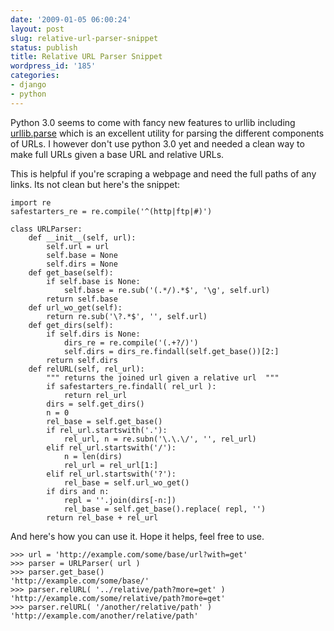 ```yaml
---
date: '2009-01-05 06:00:24'
layout: post
slug: relative-url-parser-snippet
status: publish
title: Relative URL Parser Snippet
wordpress_id: '185'
categories:
- django
- python
---
```


Python 3.0 seems to come with fancy new features to urllib including [urllib.parse](http://docs.python.org/dev/3.0/library/urllib.parse.html) which is an excellent utility for parsing the different components of URLs.  I however don't use python 3.0 yet and needed a clean way to make full URLs given a base URL and relative URLs.

This is helpful if you're scraping a webpage and need the full paths of any links.  Its not clean but here's the snippet:

    
    import re
    safestarters_re = re.compile('^(http|ftp|#)')
    
    class URLParser:
        def __init__(self, url):
            self.url = url
            self.base = None
            self.dirs = None
        def get_base(self):
            if self.base is None:
                self.base = re.sub('(.*/).*$', '\g', self.url)
            return self.base
        def url_wo_get(self):
            return re.sub('\?.*$', '', self.url)
        def get_dirs(self):
            if self.dirs is None:
                dirs_re = re.compile('(.+?/)')
                self.dirs = dirs_re.findall(self.get_base())[2:]
            return self.dirs
        def relURL(self, rel_url):
            """ returns the joined url given a relative url  """
            if safestarters_re.findall( rel_url ):
                return rel_url
            dirs = self.get_dirs()
            n = 0
            rel_base = self.get_base()
            if rel_url.startswith('.'):
                rel_url, n = re.subn('\.\.\/', '', rel_url)
            elif rel_url.startswith('/'):
                n = len(dirs)
                rel_url = rel_url[1:]
            elif rel_url.startswith('?'):
                rel_base = self.url_wo_get()
            if dirs and n:
                repl = ''.join(dirs[-n:])
                rel_base = self.get_base().replace( repl, '')
            return rel_base + rel_url








And here's how you can use it.  Hope it helps, feel free to use.

    
    >>> url = 'http://example.com/some/base/url?with=get'
    >>> parser = URLParser( url )
    >>> parser.get_base()
    'http://example.com/some/base/'
    >>> parser.relURL( '../relative/path?more=get' )
    'http://example.com/some/relative/path?more=get'
    >>> parser.relURL( '/another/relative/path' )
    'http://example.com/another/relative/path'

